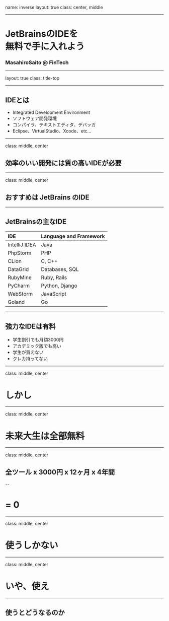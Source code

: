 name: inverse
layout: true
class: center, middle

---
# JetBrainsのIDEを</br>無料で手に入れよう

### MasahiroSaito @ FinTech

---
layout: true
class: title-top

---
## IDEとは

- Integrated Development Environment
- ソフトウェア開発環境
- コンパイラ、テキストエディタ、デバッガ
- Eclipse、VirtualStudio、Xcode、etc...

---
class: middle, center

## 効率のいい開発には質の高いIDEが必要

---
class: middle, center

## おすすめは **JetBrains** のIDE

---
## JetBrainsの主なIDE

| IDE | Language and Framework |
| :-- | :------- |
| IntelliJ IDEA | Java |
| PhpStorm | PHP |
| CLion | C, C++ |
| DataGrid | Databases, SQL |
| RubyMine | Ruby, Rails |
| PyCharm | Python, Django |
| WebStorm | JavaScript |
| Goland | Go |

---
## 強力なIDEは有料

- 学生割引でも月額3000円
- アカデミック版でも高い
- 学生が買えない
- クレカ持ってない

---
class: middle, center

# しかし

---
class: middle, center

# 未来大生は全部**無料**

---
class: middle, center

## 全ツール x 3000円 x 12ヶ月 x 4年間

--

# = **0**

---
class: middle, center

# **使うしかない**

---
class: middle, center

# **いや、使え**

---
## 使うとどうなるのか

